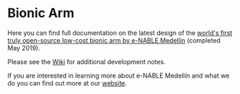 # Bionic Arm

Here you can find full documentation on the latest design of the [world's first truly open-source low-cost bionic arm by e-NABLE Medellín](https://github.com/enable-medellin/robotic-arm/wiki/El-Medallo-v1-(May-2019)) (completed May 2019).

Please see the [Wiki](https://github.com/enable-medellin/robotic-arm/wiki) for additional development notes.

If you are interested in learning more about e-NABLE Medellín and what we do you can find out more at our [website](https://e-nablemedellin.com/en/home/).
